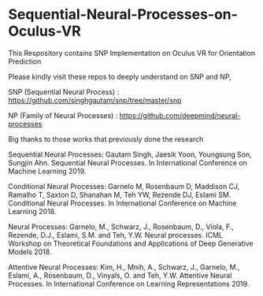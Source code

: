 # Sequential-Neural-Processes-on-Oculus-VR
This Respository contains SNP Implementation on Oculus VR for Orientation Prediction

Please kindly visit these repos to deeply understand on SNP and NP,

SNP (Sequential Neural Process) : https://github.com/singhgautam/snp/tree/master/snp

NP (Family of Neural Processes) : https://github.com/deepmind/neural-processes

Big thanks to those works that previously done the research

Sequential Neural Processes: Gautam Singh, Jaesik Yoon, Youngsung Son, Sungjin Ahn. Sequential Neural Processes. In International Conference on Machine Learning 2019.

Conditional Neural Processes: Garnelo M, Rosenbaum D, Maddison CJ, Ramalho T, Saxton D, Shanahan M, Teh YW, Rezende DJ, Eslami SM. Conditional Neural Processes. In International Conference on Machine Learning 2018.

Neural Processes: Garnelo, M., Schwarz, J., Rosenbaum, D., Viola, F., Rezende, D.J., Eslami, S.M. and Teh, Y.W. Neural processes. ICML Workshop on Theoretical Foundations and Applications of Deep Generative Models 2018.

Attentive Neural Processes: Kim, H., Mnih, A., Schwarz, J., Garnelo, M., Eslami, A., Rosenbaum, D., Vinyals, O. and Teh, Y.W. Attentive Neural Processes. In International Conference on Learning Representations 2019.
